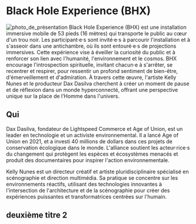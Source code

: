 # Black Hole Experience (BHX)
![photo_de_présentation]([black_hole_photo_by_Jimmy_Hamelin](https://raw.githubusercontent.com/Kyoxis/E1/main/img/black_hole_Photo_by_Jimmy_Hamelin.webp))
Black Hole Experience (BHX) est une installation immersive mobile de 53 pieds (16 mètres) qui transporte le public au cœur d'un trou noir. Les participant·e·s sont invité·e·s à parcourir l'installation et à s'asseoir dans une antichambre, où ils sont entouré·e·s de projections immersives.
Cette expérience vise à éveiller la curiosité du public et à renforcer son lien avec l'humanité, l'environnement et le cosmos. BHX encourage l'introspection spirituelle, invitant chacun·e à s'arrêter, se recentrer et respirer, pour ressentir un profond sentiment de bien-être, d'émerveillement et d'admiration.
À travers cette œuvre, l'artiste Kelly Nunes et le producteur Dax Dasilva cherchent à créer un moment de pause et de réflexion dans un monde hyperconnecté, offrant une perspective unique sur la place de l’Homme dans l'univers.


## Qui
Dax Dasilva, fondateur de Lightspeed Commerce et Age of Union, est un leader en technologie et un activiste environnemental. Il a lancé Age of Union en 2021, et a investi 40 millions de dollars dans ces projets de conservation écologique dans le monde. L'alliance soutient les acteur·rice·s du changement qui protègent les espèces et écosystèmes menacés et produit des documentaires pour inspirer l'action environnementale.

Kelly Nunes est un directeur créatif et artiste pluridisciplinaire spécialisé en scénographie et direction multimédia. Sa pratique se concentre sur les environnements réactifs, utilisant des technologies innovantes à l'intersection de l'architecture et de la scénographie pour créer des expériences puissantes et transformatrices centrées sur l'humain.

## deuxième titre 2
